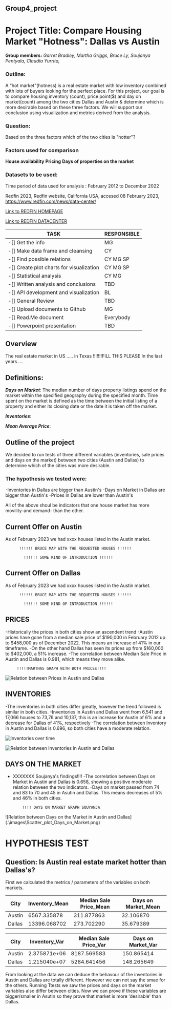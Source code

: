 ## Group4_project

# Project Title: Compare Housing Market "Hotness": Dallas vs Austin

**Group members:**
*Garret Bradley,*
*Martha Griggs,*
*Bruce Ly,*
*Soujanya Pentyala,*
*Claudia Yurrita,*

### Outline:

A “hot market"(hotness) is a real estate market with low inventory combined with lots of buyers looking for the perfect place.
For this project, our goal is to compare housing inventory (count), price point($) and day on market(count) among the two cities Dallas and Austin & determine which is more desirable based on these three factors. We will support our conclusion using visualization and metrics derived from the analysis.

### Question:

Based on the three factors which of the two cities is "hotter"?

### Factors used for comparison

**House availability**
**Pricing**
**Days of properties on the market**

### Datasets to be used:

Time period of data used for analysis :  February 2012 to December 2022

Redfin 2023, Redfin website, California USA, accesed 08 February 2023, <https://www.redfin.com/news/data-center/> 

[Link to REDFIN HOMEPAGE](https://www.redfin.com)

[Link to REDFIN DATACENTER](https://www.redfin.com/news/data-center/)



|TASK |RESPONSIBLE|
------|------|
| -[] Get the info                          | MG|
| -[] Make data frame and cleansing         | CY|
| -[] Find possible relations               | CY MG SP|
| -[] Create plot charts for visualization  | CY MG SP|
| -[] Statistical analysis                  | CY MG|
| -[] Written analysis and conclusions      | TBD|
| -[] API development and visualization     | BL|
| -[] General Review                        | TBD|
| -[] Upload documents to Github            | MG|
| -[] Read.Me document                      |Everybody|
| -[] Powerpoint presentation               | TBD| 

## Overview

The real estate market in US ..... in Texas !!!!!!!FILL THIS PLEASE
In the last years ....


## Definitions:

***Days on Market***: The median number of days property listings spend on the market within the specified geography during the specified month. Time spent on the market is defined as the time between the initial listing of a property and either its closing date or the date it is taken off the market.

***Inventories***:

***Mean Average Price***:

## Outline of the project

We decided to run tests of three different variables (inventories, sale prices and days on the market) between  two cities (Austin and Dallas) to determine which of the cities was more desirable. 

### The hypothesis we tested were:

-Inventories in Dallas are bigger than Austin's
-Days on Market in Dallas are bigger than Austin's
-Prices in Dallas are lower than Austin's

All of the above shoul be indicators that one house market has more movility-and demand- than the other.

## Current Offer on Austin

As of February 2023  we had xxxx houses listed in the Austin market.

          !!!!!! BRUCE MAP WITH THE REQUESTED HOUSES !!!!!!

            !!!!!! SOME KIND OF INTRODUCTION !!!!!!

## Current Offer on Dallas

As of  February 2023  we had xxxx houses listed in the Austin market.

          !!!!!! BRUCE MAP WITH THE REQUESTED HOUSES !!!!!!

            !!!!!! SOME KIND OF INTRODUCTION !!!!!!




## PRICES

-Historically the prices in both cities show an ascendent trend
-Austin prices have gone from a median sale price of $190,000 in February 2012 up to  $458,000 as of December 2022. This means an increase of 41% in our timeframe.
-On the other hand Dallas has seen its prices up from $160,000 to $402,000, a 51% increase. 
-The correlation between Median Sale Price in Austin and Dallas is 0.981, which means they move alike.



         !!!!!MARTHAS GRAPH WITH BOTH PRICEs!!!!

![Relation between Prices in Austin and Dallas](.\images\Scatter_plot_Median_Sale_Price.png)

## INVENTORIES

-The inventories in both cities differ greatly, however the trend followed is similar in both cities.
-Inventories in Austin and Dallas went from 6,541 and 17,066 houses to 73,76 and 10,137, this is an increase for Austin of 6% and a decrease for Dallas of 41%, respectively
-The correlation between Inventory in Austin and Dallas is 0.696, so both cities have a moderate relation.

![Inventories over time](.\images\Bar_graph_Inventory.png)

![Relation between Inventories in Austin and Dallas](.\images\Scatter_plot_Inventory.png)

## DAYS ON THE MARKET

- XXXXXXX     Soujanya's findings!!!!
-The correlation between Days on Market in Austin and Dallas  is 0.658, showing a positive moderate relation between the two indicators.
-Days on market passed from 74 and 83 to 70 and 45 in Asutin and Dallas. This means decreases of 5% and 46% in both cities. 

          !!!! DAYS ON MARKET GRAPH SOUYANJA
![Relation between Days on the Market in Austin and Dallas] (.\images\Scatter_plot_Days_on_Market.png)

# HYPOTHESIS TEST

## Question: Is Austin real estate market hotter than Dallas's?

First we calculated the metrics / parameters  of the variables on both markets. 

|City|Inventory_Mean|Median Sale Price_Mean| Days on Market_Mean|
|---|----|---|---|
|Austin|     6567.335878|              311.877863|            32.106870|
|Dallas|    13396.068702|              273.702290|            35.679389| 

|City|Inventory_Var|  Median Sale Price_Var|  Days on Market_Var|
---|----|---|---|
Austin|   2.375871e+06|           8187.569583|          150.865414|
Dallas|   1.215040e+07|            5284.641456|          148.265649|


From looking at the data we can deduce the behavour of the inventories in Austin and Dallas are totally different. However we can not say the smae for the others. Running Ttests we saw the prices and days on the market variables also differ  between cities. Now we can prove if these variables are bigger/smaller in Asutin so they prove that market is more 'desirable' than Dallas.    








